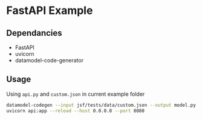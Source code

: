 # FastAPI Example

## Dependancies

* FastAPI
* uvicorn
* datamodel-code-generator

## Usage

Using `api.py` and `custom.json` in current example folder

```bash
datamodel-codegen --input jsf/tests/data/custom.json --output model.py
uvicorn api:app --reload --host 0.0.0.0 --port 8080
```
